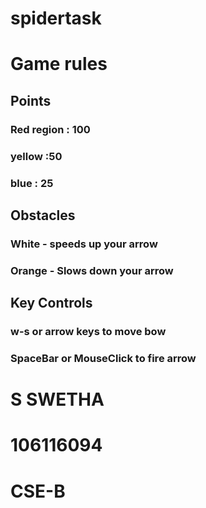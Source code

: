 # spidertask
#
# Game rules
## Points 
### Red region : 100
### yellow :50
### blue : 25
## Obstacles
### White - speeds up your arrow
### Orange - Slows down your arrow
## Key Controls
### w-s or arrow keys to move bow
### SpaceBar or MouseClick to fire arrow



# S SWETHA
# 106116094
# CSE-B

